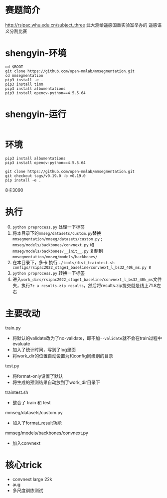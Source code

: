 # 赛题简介
http://rsipac.whu.edu.cn/subject_three 武大测绘遥感国重实验室举办的 遥感语义分割比赛


# shengyin-环境
```
cd $ROOT
git clone https://github.com/open-mmlab/mmsegmentation.git
cd mmsegmentation
pip3 install -e .
pip3 install timm
pip3 install albumentations
pip3 install opencv-python==4.5.5.64
```

# shengyin-运行
```

```

# 环境
```
pip3 install albumentations
pip3 install opencv-python==4.5.5.64

git clone https://github.com/open-mmlab/mmsegmentation.git
git checkout tags/v0.19.0 -b v0.19.0
pip install -e .
```

8卡3090 

# 执行


0. `python preprocess.py` 处理一下标签
1. 将本目录下的`mmseg/datasets/custom.py`替换`mmsegmentation/mmseg/datasets/custom.py` ; `mmseg/models/backbones/convnext.py` 和 `mmseg/models/backbones/__init__.py` 复制到 `mmsegmentation/mmseg/models/backbones/`
2. 在本目录下，多卡 执行 `./tools/dist_traintest.sh configs/rsipac2022_stage1_baseline/convnext_l_bs32_40k_ms.py 8`
3. `python proprocess.py` 转换一下标签
4. 进入`work_dirs/rsipac2022_stage1_baseline/convnext_l_bs32_40k_ms`文件夹，执行`7z a results.zip results`，然后将results.zip提交就是线上71.8左右


# 主要改动
train.py
* 将默认的validate改为了no-validate，即不加`--validate`就不会在train过程中evaluate
* 加入了统计时间，写到了log里面
* 将work_dir的位置自动设置为和config同级别的目录

test.py
* 将format-only设置了默认
* 将生成的预测结果自动放到了work_dir目录下


traintest.sh
* 整合了 train 和 test

mmseg/datasets/custom.py
* 加入了format_result功能

mmseg/models/backbones/convnext.py
* 加入convnext

# 核心trick
* convnext large 22k
* aug
* 多尺度训练测试
